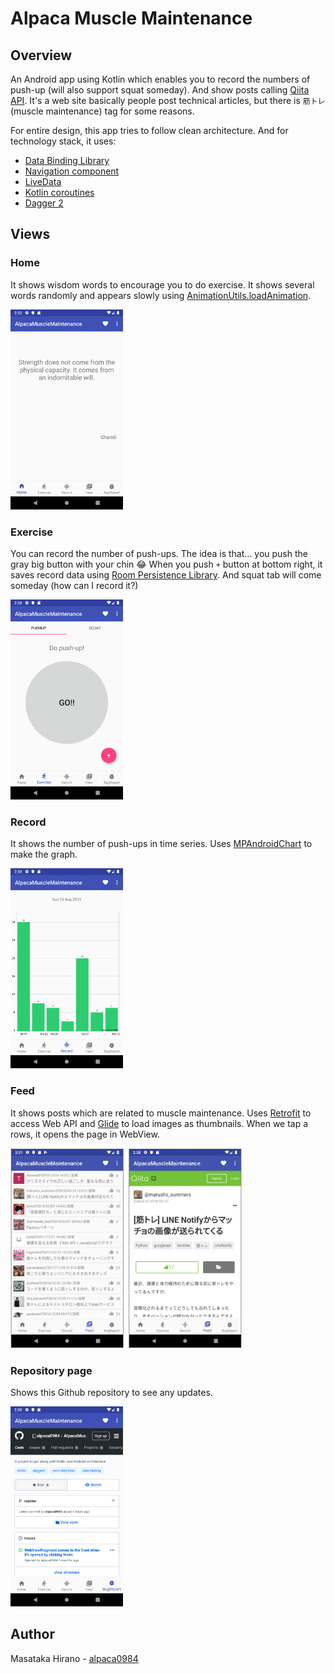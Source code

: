 # Alpaca Muscle Maintenance

## Overview

An Android app using Kotlin which enables you to record the numbers of push-up (will also support squat someday).
And show posts calling [Qiita API](https://qiita.com/api/v2/docs). It's a web site basically people post technical articles, but there is `筋トレ` (muscle maintenance) tag for some reasons.

For entire design, this app tries to follow clean architecture. And for technology stack, it uses:
- [Data Binding Library](https://developer.android.com/topic/libraries/data-binding)
- [Navigation component](https://developer.android.com/guide/navigation)
- [LiveData](https://developer.android.com/topic/libraries/architecture/livedata)
- [Kotlin coroutines](https://developer.android.com/kotlin/coroutines)
- [Dagger 2](https://github.com/google/dagger)

## Views

### Home

It shows wisdom words to encourage you to do exercise. It shows several words randomly and appears slowly using [AnimationUtils.loadAnimation](https://developer.android.com/reference/android/view/animation/AnimationUtils.html#loadAnimation(android.content.Context,%20int)).

<img height="320px" src="./images/home.png" />

### Exercise

You can record the number of push-ups. The idea is that... you push the gray big button with your chin 😂 When you push `+` button at bottom right, it saves record data using [Room Persistence Library](https://developer.android.com/topic/libraries/architecture/room). And squat tab will come someday (how can I record it?)

<img height="320px" src="./images/exercise.png" />

### Record

It shows the number of push-ups in time series. Uses [MPAndroidChart](https://github.com/PhilJay/MPAndroidChart) to make the graph.

<img height="320px" src="./images/records.png" />

### Feed

It shows posts which are related to muscle maintenance. Uses [Retrofit](https://github.com/square/retrofit) to access Web API and [Glide](https://github.com/bumptech/glide) to load images as thumbnails.
When we tap a rows, it opens the page in WebView.

<img height="320px" src="./images/feed_with_detail.png" />

### Repository page

Shows this Github repository to see any updates.

<img height="320px" src="./images/bug_report.png" />

## Author

Masataka Hirano - [alpaca0984](https://github.com/alpaca0984)
